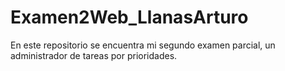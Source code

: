 # Examen2Web_LlanasArturo
En este repositorio se encuentra mi segundo examen parcial, un administrador de tareas por prioridades. 
